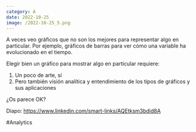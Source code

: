 ```yaml
--- 
category: A 
date: 2022-10-25 
image: /2022-10-25_5.png 
--- 
```


A veces veo gráficos que no son los mejores para representar algo en particular. Por ejemplo, gráficos de barras para ver cómo una variable ha evolucionado en el tiempo.

Elegir bien un gráfico para mostrar algo en particular requiere:

1) Un poco de arte, sí
2) Pero también visión analítica y entendimiento de los tipos de gráficos y sus aplicaciones

¿Os parece OK?

Diapo: https://www.linkedin.com/smart-links/AQEtksm3bdid8A

#Analytics